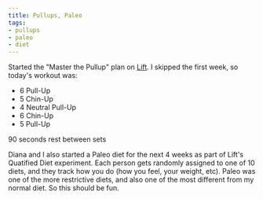 ```yaml
---
title: Pullups, Paleo
tags:
- pullups
- paleo
- diet
---
```


Started the "Master the Pullup" plan on [Lift](https://lift.do). I skipped the first week, so today's workout was:

- 6 Pull-Up
- 5 Chin-Up
- 4 Neutral Pull-Up
- 6 Chin-Up
- 5 Pull-Up

90 seconds rest between sets

Diana and I also started a Paleo diet for the next 4 weeks as part of Lift's Quatified Diet experiment. Each person gets randomly assigned to one of 10 diets, and they track how you do (how you feel, your weight, etc). Paleo was one of the more restrictive diets, and also one of the most different from my normal diet. So this should be fun.
